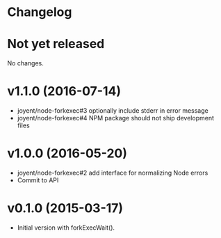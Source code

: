 # Changelog

# Not yet released

No changes.


# v1.1.0 (2016-07-14)

* joyent/node-forkexec#3 optionally include stderr in error message
* joyent/node-forkexec#4 NPM package should not ship development files

# v1.0.0 (2016-05-20)

* joyent/node-forkexec#2 add interface for normalizing Node errors
* Commit to API

# v0.1.0 (2015-03-17)

* Initial version with forkExecWait().
